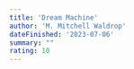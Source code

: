 ```yaml
---
title: 'Dream Machine'
author: 'M. Mitchell Waldrop'
dateFinished: '2023-07-06'
summary: ""
rating: 10
---
```

